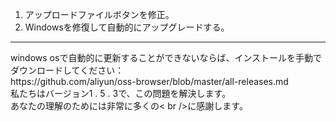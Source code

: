 1. アップロードファイルボタンを修正。
2. Windowsを修復して自動的にアップグレードする。

<hr/>
windows osで自動的に更新することができないならば、インストールを手動でダウンロードしてください：
<br/> https://github.com/aliyun/oss-browser/blob/master/all-releases.md
<br/>私たちはバージョン1 . 5 . 3で、この問題を解決します。
<br/>あなたの理解のためには非常に多くの< br />に感謝します。
